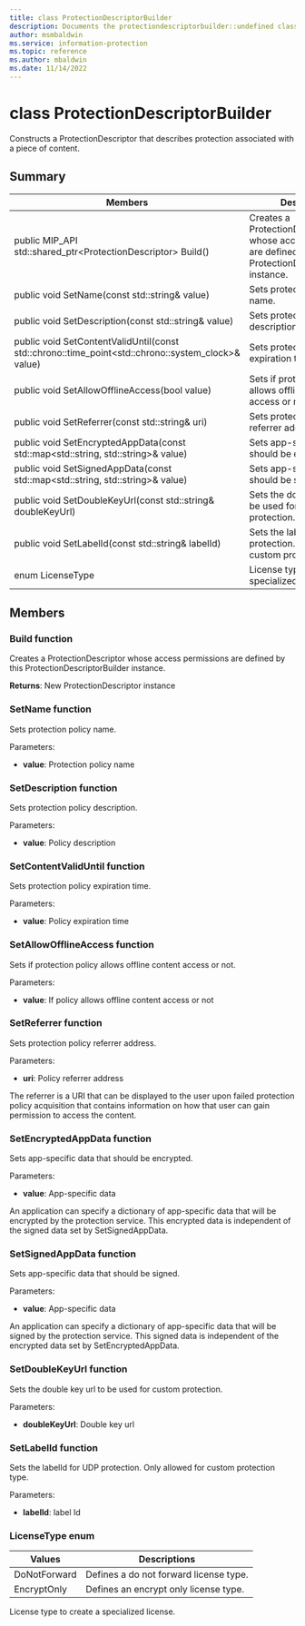 ```yaml
---
title: class ProtectionDescriptorBuilder 
description: Documents the protectiondescriptorbuilder::undefined class of the Microsoft Information Protection (MIP) SDK.
author: msmbaldwin
ms.service: information-protection
ms.topic: reference
ms.author: mbaldwin
ms.date: 11/14/2022
---
```


# class ProtectionDescriptorBuilder 
Constructs a ProtectionDescriptor that describes protection associated with a piece of content.
  
## Summary
 Members                        | Descriptions                                
--------------------------------|---------------------------------------------
public MIP_API std::shared_ptr&lt;ProtectionDescriptor&gt; Build()  |  Creates a ProtectionDescriptor whose access permissions are defined by this ProtectionDescriptorBuilder instance.
public void SetName(const std::string& value)  |  Sets protection policy name.
public void SetDescription(const std::string& value)  |  Sets protection policy description.
public void SetContentValidUntil(const std::chrono::time_point&lt;std::chrono::system_clock&gt;& value)  |  Sets protection policy expiration time.
public void SetAllowOfflineAccess(bool value)  |  Sets if protection policy allows offline content access or not.
public void SetReferrer(const std::string& uri)  |  Sets protection policy referrer address.
public void SetEncryptedAppData(const std::map&lt;std::string, std::string&gt;& value)  |  Sets app-specific data that should be encrypted.
public void SetSignedAppData(const std::map&lt;std::string, std::string&gt;& value)  |  Sets app-specific data that should be signed.
public void SetDoubleKeyUrl(const std::string& doubleKeyUrl)  |  Sets the double key url to be used for custom protection.
public void SetLabelId(const std::string& labelId)  |  Sets the labelId for UDP protection. Only allowed for custom protection type.
enum LicenseType  |  License type to create a specialized license.
  
## Members
  
### Build function
Creates a ProtectionDescriptor whose access permissions are defined by this ProtectionDescriptorBuilder instance.

  
**Returns**: New ProtectionDescriptor instance
  
### SetName function
Sets protection policy name.

Parameters:  
* **value**: Protection policy name


  
### SetDescription function
Sets protection policy description.

Parameters:  
* **value**: Policy description


  
### SetContentValidUntil function
Sets protection policy expiration time.

Parameters:  
* **value**: Policy expiration time


  
### SetAllowOfflineAccess function
Sets if protection policy allows offline content access or not.

Parameters:  
* **value**: If policy allows offline content access or not


  
### SetReferrer function
Sets protection policy referrer address.

Parameters:  
* **uri**: Policy referrer address


The referrer is a URI that can be displayed to the user upon failed protection policy acquisition that contains information on how that user can gain permission to access the content.
  
### SetEncryptedAppData function
Sets app-specific data that should be encrypted.

Parameters:  
* **value**: App-specific data


An application can specify a dictionary of app-specific data that will be encrypted by the protection service. This encrypted data is independent of the signed data set by SetSignedAppData.
  
### SetSignedAppData function
Sets app-specific data that should be signed.

Parameters:  
* **value**: App-specific data


An application can specify a dictionary of app-specific data that will be signed by the protection service. This signed data is independent of the encrypted data set by SetEncryptedAppData.
  
### SetDoubleKeyUrl function
Sets the double key url to be used for custom protection.

Parameters:  
* **doubleKeyUrl**: Double key url


  
### SetLabelId function
Sets the labelId for UDP protection. Only allowed for custom protection type.

Parameters:  
* **labelId**: label Id


  
### LicenseType enum

 Values                         | Descriptions                                
--------------------------------|---------------------------------------------
DoNotForward            | Defines a do not forward license type.
EncryptOnly            | Defines an encrypt only license type.

License type to create a specialized license.
